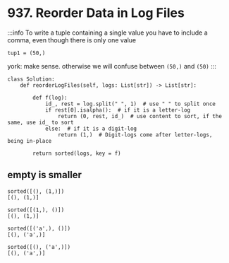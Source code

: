 # 937. Reorder Data in Log Files

:::info
To write a tuple containing a single value you have to include a comma, even though there is only one value
```python=
tup1 = (50,)
```
york: make sense. otherwise we will confuse between `(50,)` and `(50)`
:::

```python=
class Solution:
    def reorderLogFiles(self, logs: List[str]) -> List[str]:
        
        def f(log):
            id_, rest = log.split(" ", 1)  # use " " to split once
            if rest[0].isalpha():  # if it is a letter-log
                return (0, rest, id_)  # use content to sort, if the same, use id_ to sort
            else:  # if it is a digit-log
                return (1,)  # Digit-logs come after letter-logs, being in-place
        
        return sorted(logs, key = f)

```

## empty is smaller

```python=
sorted([(), (1,)])
[(), (1,)]

sorted([(1,), ()])
[(), (1,)]
```
```python=
sorted([('a',), ()])
[(), ('a',)]

sorted([(), ('a',)])
[(), ('a',)]
```

